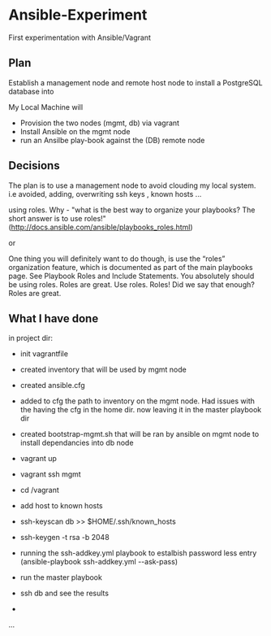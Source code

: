 # Ansible-Experiment
First experimentation with Ansible/Vagrant

## Plan
Establish a management node and remote host node to install a PostgreSQL database into

My Local Machine will 
* Provision the two nodes (mgmt, db) via vagrant
* Install Ansible on the mgmt node
* run an Ansilbe play-book against the (DB) remote node
 

## Decisions 
The plan is to use a management node to avoid clouding my local system. i.e avoided, adding, overwriting ssh keys , known hosts ...

using roles. Why - "what is the best way to organize your playbooks? The short answer is to use roles!"
(http://docs.ansible.com/ansible/playbooks_roles.html)

or 

One thing you will definitely want to do though, is use the “roles” organization feature, which is documented as part of the main playbooks page. See Playbook Roles and Include Statements. You absolutely should be using roles. Roles are great. Use roles. Roles! Did we say that enough? Roles are great.

## What I have done
in project dir:
* init vagrantfile
* created inventory that will be used by mgmt node
* created ansible.cfg
 * added to cfg the path to inventory on the mgmt node. Had issues with the having the cfg in the home dir. now leaving it in the master playbook dir
 
* created bootstrap-mgmt.sh that will be ran by ansible on mgmt node to install dependancies into db node 
* vagrant up
* vagrant ssh mgmt
* cd /vagrant
* add host to known hosts
 * ssh-keyscan db >> $HOME/.ssh/known_hosts
* ssh-keygen -t rsa -b 2048
* running the ssh-addkey.yml playbook to estalbish password less entry (ansible-playbook ssh-addkey.yml --ask-pass)  
* run the master playbook
* ssh db and see the results
* 




...
